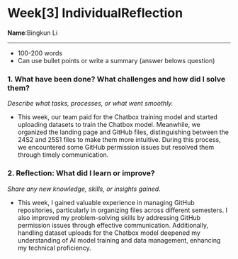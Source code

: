 # Week[3] IndividualReflection 
**Name**:Bingkun Li


---

*  100-200 words
* Can use bullet points or write a summary (answer belows question)

### 1. What have been done? What challenges and how did I solve them?
*Describe what tasks, processes, or what went smoothly.*

- This week, our team paid for the Chatbox training model and started uploading datasets to train the Chatbox model. Meanwhile, we organized the landing page and GitHub files, distinguishing between the 24S2 and 25S1 files to make them more intuitive. During this process, we encountered some GitHub permission issues but resolved them through timely communication.

### 2. Reflection: What did I learn or improve?
*Share any new knowledge, skills, or insights gained.*

- This week, I gained valuable experience in managing GitHub repositories, particularly in organizing files across different semesters. I also improved my problem-solving skills by addressing GitHub permission issues through effective communication. Additionally, handling dataset uploads for the Chatbox model deepened my understanding of AI model training and data management, enhancing my technical proficiency.